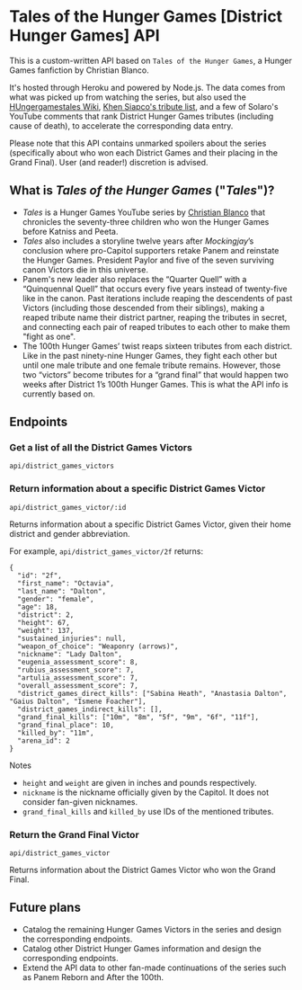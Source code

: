# Tales of the Hunger Games [District Hunger Games] API

This is a custom-written API based on `Tales of the Hunger Games`, a Hunger Games fanfiction by Christian Blanco.

It's hosted through Heroku and powered by Node.js. The data comes from what was picked up from watching the series, but also used the [HUngergamestales Wiki](https://hungergamestales.fandom.com/wiki/HUngergamestales_Wiki), [Khen Siapco's tribute list](m/spreadsheets/d/1A4_ryLpuz5rJIEfPzbYad3QqHS_GuGY06Aoz2YskBYo/edit#gid=0), and a few of Solaro's YouTube comments that rank District Hunger Games tributes (including cause of death), to accelerate the corresponding data entry. 

Please note that this API contains unmarked spoilers about the series (specifically about who won each District Games and their placing in the Grand Final). User (and reader!) discretion is advised.

## What is *Tales of the Hunger Games* ("*Tales*")?

* *Tales* is a Hunger Games YouTube series by [Christian Blanco](https://www.youtube.com/channel/UCAkhWuczWzB3t7h8Xo5_S9g) that chronicles the seventy-three children who won the Hunger Games before Katniss and Peeta.
* *Tales* also includes a storyline twelve years after *Mockingjay*’s conclusion where pro-Capitol supporters retake Panem and reinstate the Hunger Games. President Paylor and five of the seven surviving canon Victors die in this universe. 
* Panem's new leader also replaces the “Quarter Quell” with a “Quinquennal Quell” that occurs every five years instead of twenty-five like in the canon. Past iterations include reaping the descendents of past Victors (including those descended from their siblings), making a reaped tribute name their district partner, reaping the tributes in secret, and connecting each pair of reaped tributes to each other to make them "fight as one". 
* The 100th Hunger Games’ twist reaps sixteen tributes from each district. Like in the past ninety-nine Hunger Games, they fight each other but until one male tribute and one female tribute remains. However, those two “victors” become tributes for a “grand final” that would happen two weeks after District 1’s 100th Hunger Games. This is what the API info is currently based on. 

## Endpoints

### Get a list of all the District Games Victors

`api/district_games_victors`

### Return information about a specific District Games Victor

`api/district_games_victor/:id`

Returns information about a specific District Games Victor, given their home district and gender abbreviation.

For example, `api/district_games_victor/2f` returns:

```
{
  "id": "2f",
  "first_name": "Octavia",
  "last_name": "Dalton",
  "gender": "female",
  "age": 18,
  "district": 2,
  "height": 67,
  "weight": 137,
  "sustained_injuries": null,
  "weapon_of_choice": "Weaponry (arrows)",
  "nickname": "Lady Dalton",
  "eugenia_assessment_score": 8,
  "rubius_assessment_score": 7,
  "artulia_assessment_score": 7,
  "overall_assessment_score": 7,
  "district_games_direct_kills": ["Sabina Heath", "Anastasia Dalton", "Gaius Dalton", "Ismene Foacher"],
  "district_games_indirect_kills": [],
  "grand_final_kills": ["10m", "8m", "5f", "9m", "6f", "11f"],  
  "grand_final_place": 10,
  "killed_by": "11m",
  "arena_id": 2
}
```

Notes
* `height` and `weight` are given in inches and pounds respectively. 
* `nickname` is the nickname officially given by the Capitol. It does not consider fan-given nicknames.
* `grand_final_kills` and `killed_by` use IDs of the mentioned tributes.


### Return the Grand Final Victor 

`api/district_games_victor`

Returns information about the District Games Victor who won the Grand Final. 

## Future plans

* Catalog the remaining Hunger Games Victors in the series and design the corresponding endpoints.
* Catalog other District Hunger Games information and design the corresponding endpoints.
* Extend the API data to other fan-made continuations of the series such as Panem Reborn and After the 100th.

